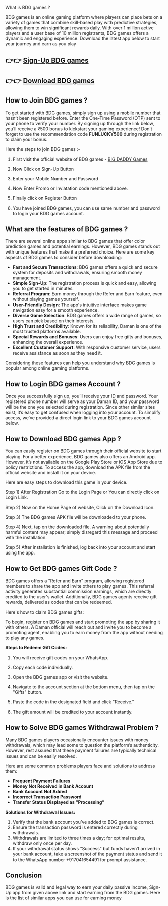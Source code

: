 What is BDG games ?

BDG games is an online gaming platform where players can place bets on a variety of games that combine skill-based play with predictive strategies, allowing them to win significant rewards daily. With over 1 million active players and a user base of 10 million registrants, BDG games offers a dynamic and engaging experience. Download the latest app below to start your journey and earn as you play

## 👉👉 [Sign-Up BDG games](https://gamelinks.online/track/bdg/source/campaign-ads) 

## 👉👉 [Download BDG games](https://gamelinks.online/track/bdg/source/campaign-ads)

## How to Join BDG games ?

To get started with BDG games, simply sign up using a mobile number that hasn’t been registered before. Enter the One-Time Password (OTP) sent to your phone to verify your number. By signing up through the link below, you’ll receive a ₹500 bonus to kickstart your gaming experience! Don’t forget to use the recommendation code **FUNLUCKY500** during registration to claim your bonus.

Here the steps to join BDG games :-

1) First visit the official website of BDG games - [BIG DADDY Games ](https://gamelinks.online/track/bdg/source/campaign-ads)

2) Now Click on Sign-Up Button

3) Enter your Mobile Number and Password

4) Now Enter Promo or Inviatation code mentioned above.

5) Finally click on Register Button

6) You have joined BDG games, you can use same number and password to login your BDG games account.

## What are the features of BDG games ? 

There are several online apps similar to BDG games that offer color prediction games and potential earnings. However, BDG games stands out with unique features that make it a preferred choice. Here are some key aspects of BDG games to consider before downloading:

- **Fast and Secure Transactions**: BDG games offers a quick and secure system for deposits and withdrawals, ensuring smooth money management.
- **Simple Sign-Up**: The registration process is quick and easy, allowing you to get started in minutes.
- **Referral Program**: Earn money through the Refer and Earn feature, even without playing games yourself.
- **User-Friendly Design**: The app's intuitive interface makes game navigation easy for a smooth experience.
- **Diverse Game Selection**: BDG games offers a wide range of games, so users can pick based on their interests.
- **High Trust and Credibility**: Known for its reliability, Daman is one of the most trusted platforms available.
- **Special Rewards and Bonuses**: Users can enjoy free gifts and bonuses, enhancing the overall experience.
- **Excellent Customer Support**: With responsive customer service, users receive assistance as soon as they need it.

Considering these features can help you understand why BDG games is popular among online gaming platforms.

## How to Login BDG games Account ?

Once you successfully sign up, you’ll receive your ID and password. Your registered phone number will serve as your Daman ID, and your password will be the one you selected during registration. Since other similar sites exist, it’s easy to get confused when logging into your account. To simplify access, we’ve provided a direct login link to your BDG games account below.

## How to Download BDG games App ?

You can easily register on BDG games through their official website to start playing. For a better experience, BDG games also offers an Android app. However, it’s not available on the Google Play Store or iOS App Store due to policy restrictions. To access the app, download the APK file from the official website and install it on your device.

Here are easy steps to download this game in your device. 

Step 1) After Registration Go to the Login Page or You can directly click on Login Link.

Step 2) Now on the Home Page of website, Click on the Download Icon.

Step 3) The BDG games APK file will be downloaded to your phone.

Step 4) Next, tap on the downloaded file. A warning about potentially harmful content may appear; simply disregard this message and proceed with the installation.

Step 5) After installation is finished, log back into your account and start using the app.

## How to Get BDG games Gift Code ?

BDG games offers a "Refer and Earn" program, allowing registered members to share the app and invite others to play games. This referral activity generates substantial commission earnings, which are directly credited to the user's wallet. Additionally, BDG games agents receive gift rewards, delivered as codes that can be redeemed.

Here's how to claim BDG games gifts:

To begin, register on BDG games and start promoting the app by sharing it with others. A Daman official will reach out and invite you to become a promoting agent, enabling you to earn money from the app without needing to play any games.

**Steps to Redeem Gift Codes:**

1) You will receive gift codes on your WhatsApp.

2) Copy each code individually.

3) Open the BDG games app or visit the website.

4) Navigate to the account section at the bottom menu, then tap on the "Gifts" button.

5) Paste the code in the designated field and click "Receive."

6) The gift amount will be credited to your account instantly.

## How to Solve BDG games Withdrawal Problem ?

Many BDG games players occasionally encounter issues with money withdrawals, which may lead some to question the platform’s authenticity. However, rest assured that these payment failures are typically technical issues and can be easily resolved.

Here are some common problems players face and solutions to address them:

- **Frequent Payment Failures**
- **Money Not Received in Bank Account**
- **Bank Account Not Added**
- **Incorrect Transaction Password**
- **Transfer Status Displayed as “Processing”**

**Solutions for Withdrawal Issues:**

1) Verify that the bank account you’ve added to BDG games is correct.
2) Ensure the transaction password is entered correctly during withdrawals.
3) Withdrawals are limited to three times a day; for optimal results, withdraw only once per day.
4) If your withdrawal status shows "Success" but funds haven’t arrived in your bank account, take a screenshot of the payment status and send it to the WhatsApp number +917041654491 for prompt assistance.

## Conclusion

BDG games is valid and legal way to earn your daily passive income, Sign-Up app from given above link and start earning from the BDG games. Here is the list of similar apps you can use for earning money 


